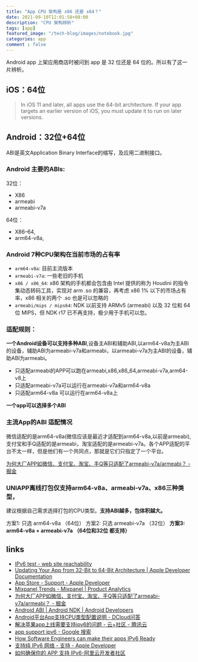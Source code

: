 ```yaml
---
title: "App CPU 架构是 x86 还是 x64？"
date: 2021-09-10T12:01:58+08:00
description: "CPU 架构辨析"
tags: [app]
featured_image: "/tech-blog/images/notebook.jpg"
categories: app
comment : false
---
```


Android app 上架应用商店时被问到 app 是 32 位还是 64 位的。所以有了这一片辨析。


## iOS：64位

> In iOS 11 and later, all apps use the 64-bit architecture. If your app targets an earlier version of iOS, you must update it to run on later versions.

## Android：32位+64位

ABI是英文Application Binary Interface的缩写，及应用二进制接口。

### Android 主要的ABIs: 
32位：
- X86
- armeabi
- armeabi-v7a

64位：
-  X86–64,
-   arm64-v8a,

### Android 7种CPU架构在当前市场的占有率
- `arm64-v8a`: 目前主流版本
- `armeabi-v7a`: 一些老旧的手机
- `x86 / x86_64`: x86 架构的手机都会包含由 Intel 提供的称为 Houdini 的指令集动态转码工具，实现对 arm .so 的兼容，再考虑 x86 1% 以下的市场占有率，x86 相关的两个 .so 也是可以忽略的
- `armeabi/mips / mips64`: NDK 以前支持 ARMv5 (armeabi) 以及 32 位和 64 位 MIPS，但 NDK r17 已不再支持，极少用于手机可以忽。

### 适配规则：
**一个Android设备可以支持多种ABI**,设备主ABI和辅助ABI,以arm64-v8a为主ABI的设备，辅助ABI为armeabi-v7a和armeabi，以armeabi-v7a为主ABI的设备，辅助ABI为armeabi。

- 只适配armeabi的APP可以跑在armeabi,x86,x86_64,armeabi-v7a,arm64-v8上
- 只适配armeabi-v7a可以运行在armeabi-v7a和arm64-v8a
- 只适配arm64-v8a 可以运行在arm64-v8a上

**一个app可以选择多个ABI**

###  主流App的ABI 适配情况

微信适配的是arm64-v8a(微信应该是最近才适配到arm64-v8a,以前是armeabi), 支付宝和手Q适配的是armeabi，淘宝适配的是armeabi-v7a。各个APP适配的平台不太一样，但是他们有一个共同点，那就是它们只指定了一个平台。

[为何大厂APP如微信、支付宝、淘宝、手Q等只适配了armeabi-v7a/armeabi？ - 掘金](https://juejin.cn/post/6844904148589084680)

### UNIAPP离线打包仅支持arm64-v8a、armeabi-v7a、x86三种类型，
建议根据自己需求选择打包的CPU类型。**支持ABI越多，包体积越大。**

方案1: 只选 arm64-v8a （64位）
方案2: 只选 armeabi-v7a （32位）
**方案3: arm64-v8a + armeabi-v7a （64位和32位 都支持）**


## links

- [IPv6 test - web site reachability](http://ipv6-test.com/validate.php)
- [Updating Your App from 32-Bit to 64-Bit Architecture | Apple Developer Documentation](https://developer.apple.com/documentation/uikit/app_and_environment/updating_your_app_from_32-bit_to_64-bit_architecture)
- [App Store - Support - Apple Developer](https://developer.apple.com/support/app-store)
- [Mixpanel Trends - Mixpanel | Product Analytics](https://mixpanel.com/trends/)
- [为何大厂APP如微信、支付宝、淘宝、手Q等只适配了armeabi-v7a/armeabi？ - 掘金](https://juejin.cn/post/6844904148589084680)
- [Android ABI  |  Android NDK  |  Android Developers](https://developer.android.com/ndk/guides/abis?hl=zh-cn#android-platform-abi-support)
- [Android平台App支持CPU类型配置说明 - DCloud问答](https://ask.dcloud.net.cn/article/36195)
- [解决苹果app上线需要支持ipv6的问题 - 云+社区 - 腾讯云](https://cloud.tencent.com/developer/article/1169072)
- [app support ipv6 - Google 搜索](https://www.google.com/search?q=app+support+ipv6&newwindow=1&ei=Ju06YeeEO9fP0PEPgJm2-A4&oq=app+support+ipv6&gs_lcp=Cgdnd3Mtd2l6EAMyBggAEAUQHjIGCAAQCBAeMgYIABAIEB4yBggAEAgQHjoHCAAQRxCwAzoGCAAQBxAeOgQIABBDOgQIABAeSgUIPBIBMUoECEEYAVDL7FNY3v1TYI6DVGgBcAB4AYABjgOIAcIUkgEFMi03LjKYAQCgAQHIAQrAAQE&sclient=gws-wiz&ved=0ahUKEwjnr5-p1vPyAhXXJzQIHYCMDe8Q4dUDCA4&uact=5)
- [How Software Engineers can make their apps IPv6 Ready](https://blog.cdemi.io/how-software-engineers-can-make-their-apps-ipv6-ready/)
- [支持纯 IPv6 网络 - 支持 - Apple Developer](https://developer.apple.com/cn/support/ipv6/)
- [如何确保你的 APP 支持 IPv6-阿里云开发者社区](https://developer.aliyun.com/article/115929)

